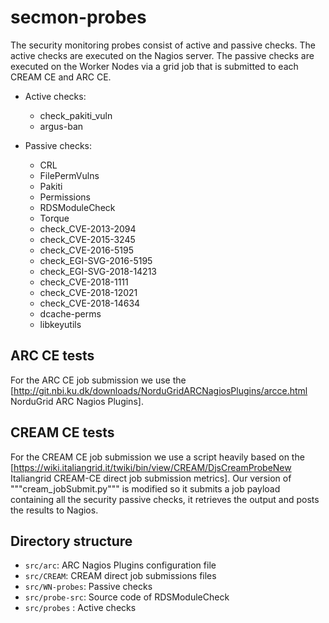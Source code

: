 # secmon-probes

The security monitoring probes consist of active and passive checks. The active checks are executed on the Nagios server. The passive checks are executed on the
Worker Nodes via a grid job that is submitted to each CREAM CE and ARC CE.

* Active checks:
  * check_pakiti_vuln
  * argus-ban

* Passive checks:
  * CRL
  * FilePermVulns
  * Pakiti
  * Permissions
  * RDSModuleCheck
  * Torque
  * check_CVE-2013-2094
  * check_CVE-2015-3245
  * check_CVE-2016-5195
  * check_EGI-SVG-2016-5195
  * check_EGI-SVG-2018-14213
  * check_CVE-2018-1111
  * check_CVE-2018-12021
  * check_CVE-2018-14634
  * dcache-perms
  * libkeyutils

## ARC CE tests

For the ARC CE job submission we use the [http://git.nbi.ku.dk/downloads/NorduGridARCNagiosPlugins/arcce.html NorduGrid ARC Nagios Plugins].

## CREAM CE tests

For the CREAM CE job submission we use a script heavily based on the [https://wiki.italiangrid.it/twiki/bin/view/CREAM/DjsCreamProbeNew Italiangrid CREAM-CE direct job submission metrics]. Our version of """cream_jobSubmit.py""" is modified so it submits a job payload containing all the security passive checks, it retrieves the output and posts the results to Nagios.

## Directory structure

* `src/arc`: ARC Nagios Plugins configuration file
* `src/CREAM`: CREAM direct job submissions files
* `src/WN-probes`: Passive checks
* `src/probe-src`: Source code of RDSModuleCheck
* `src/probes` : Active checks

